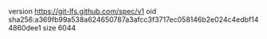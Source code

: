 version https://git-lfs.github.com/spec/v1
oid sha256:a369fb99a538a624650787a3afcc3f3717ec058146b2e024c4edbf144860dee1
size 6044

